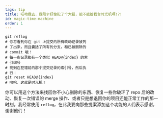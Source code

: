 ```yaml
---
tags: tip
title: 哎呦我去，我刚才好像犯了个大错，能不能给我台时光机啊!?!
id: magic-time-machine
order: 1
---
```


```git
git reflog
# 你将看到你在 git 上提交的所有改动记录被列
# 了出来，而且囊括了所有的分支，和已被删除的
# commit 哦！
# 每一条记录都有一个类似 HEAD@{index} 的索
# 引编号
# 找到在犯错前的那个提交记录的索引号，然后执
# 行：
git reset HEAD@{index}
# 哈哈，这就是时光机！
```

你可以用这个方法来找回你不小心删除的东西、恢复一些你破环了 repo 后的改动、恢复一次错误的 merge 操作、或者只是想退回你的项目还能正常工作的那一时刻。我经常使用 `reflog`，在此我要向那些提案添加这个功能的人们表示感谢，谢谢他们！
